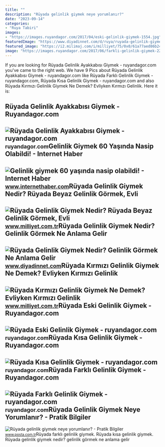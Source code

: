 ```yaml
---
title: ""
description: "Rüyada gelinlik giymek neye yorumlanır?"
date: "2023-09-14"
categories:
- "Ruya Tabiri"
images:
- "https://images.ruyandagor.com/2017/04/eski-gelinlik-giymek-1554.jpg"
featuredImage: "https://www.diyadinnet.com/d/ruya/ruyada-gelinlik-giymek-nedir-gelinlik-gormek-ne-anlama-gelir-280.jpg"
featured_image: "https://i2.milimaj.com/i/milliyet/75/0x0/61a77aed86b24a0f203e89b0.jpg"
image: "https://images.ruyandagor.com/2017/06/farkli-gelinlik-giymek-2243.jpg"
---
```


If you are looking for Rüyada Gelinlik Ayakkabısı Giymek - ruyandagor.com you've came to the right web. We have 9 Pics about Rüyada Gelinlik Ayakkabısı Giymek - ruyandagor.com like Rüyada Farklı Gelinlik Giymek - ruyandagor.com, Rüyada Kısa Gelinlik Giymek - ruyandagor.com and also Rüyada Kırmızı Gelinlik Giymek Ne Demek? Evliyken Kırmızı Gelinlik. Here it is:

Rüyada Gelinlik Ayakkabısı Giymek - Ruyandagor.com
--------------------------------------------------

 ![Rüyada Gelinlik Ayakkabısı Giymek - ruyandagor.com](https://images.ruyandagor.com/2017/04/gelinlik-ayakkabisi-giymek-0017.jpg) <small>ruyandagor.com</small>Gelinlik Giymek 60 Yaşında Nasip Olabildi! - Internet Haber
-----------------------------------------------------------

 ![Gelinlik giymek 60 yaşında nasip olabildi! - Internet Haber](https://img.internethaber.com/rcman/Cw1152h720q95gc/storage/files/images/2021/10/04/1e8f7bbccc6b61d2ab199290bf9bad2b-9Nbt_cover.jpg) <small>www.internethaber.com</small>Rüyada Gelinlik Giymek Nedir? Rüyada Beyaz Gelinlik Görmek, Evli
----------------------------------------------------------------

 ![Rüyada Gelinlik Giymek Nedir? Rüyada Beyaz Gelinlik Görmek, Evli](https://i2.milimaj.com/i/milliyet/75/0x0/61a77aed86b24a0f203e89b0.jpg) <small>www.milliyet.com.tr</small>Rüyada Gelinlik Giymek Nedir? Gelinlik Görmek Ne Anlama Gelir
-------------------------------------------------------------

 ![Rüyada Gelinlik Giymek Nedir? Gelinlik Görmek Ne Anlama Gelir](https://www.diyadinnet.com/d/ruya/ruyada-gelinlik-giymek-nedir-gelinlik-gormek-ne-anlama-gelir-280.jpg) <small>www.diyadinnet.com</small>Rüyada Kırmızı Gelinlik Giymek Ne Demek? Evliyken Kırmızı Gelinlik
------------------------------------------------------------------

 ![Rüyada Kırmızı Gelinlik Giymek Ne Demek? Evliyken Kırmızı Gelinlik](https://i2.milimaj.com/i/milliyet/75/0x0/60a9ce74554282057cb16058.jpg) <small>www.milliyet.com.tr</small>Rüyada Eski Gelinlik Giymek - Ruyandagor.com
--------------------------------------------

 ![Rüyada Eski Gelinlik Giymek - ruyandagor.com](https://images.ruyandagor.com/2017/04/eski-gelinlik-giymek-1554.jpg) <small>ruyandagor.com</small>Rüyada Kısa Gelinlik Giymek - Ruyandagor.com
--------------------------------------------

 ![Rüyada Kısa Gelinlik Giymek - ruyandagor.com](https://images.ruyandagor.com/2017/04/kisa-gelinlik-giymek-2342.jpg) <small>ruyandagor.com</small>Rüyada Farklı Gelinlik Giymek - Ruyandagor.com
----------------------------------------------

 ![Rüyada Farklı Gelinlik Giymek - ruyandagor.com](https://images.ruyandagor.com/2017/06/farkli-gelinlik-giymek-2243.jpg) <small>ruyandagor.com</small>Rüyada Gelinlik Giymek Neye Yorumlanır? - Pratik Bilgiler
---------------------------------------------------------

 ![Rüyada gelinlik giymek neye yorumlanır? - Pratik Bilgiler](https://i3.posta.com.tr/i/posta/75/0x0/630240b8e4bfdd21a8421ea3.jpg) <small>www.posta.com.tr</small>Rüyada farklı gelinlik giymek. Rüyada kısa gelinlik giymek. Rüyada gelinlik giymek nedir? gelinlik görmek ne anlama gelir
